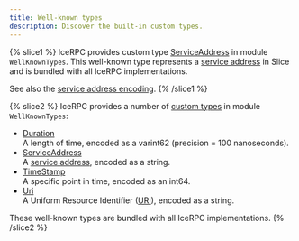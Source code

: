 ```yaml
---
title: Well-known types
description: Discover the built-in custom types.
---
```


{% slice1 %}
IceRPC provides custom type [ServiceAddress][service-address-type] in module `WellKnownTypes`. This well-known type
represents a [service address][service-address] in Slice and is bundled with all IceRPC implementations.

See also the [service address encoding][service-address-encoding].
{% /slice1 %}

{% slice2 %}
IceRPC provides a number of [custom types](custom-types) in module `WellKnownTypes`:
 - [Duration][duration]\
   A length of time, encoded as a varint62 (precision = 100 nanoseconds).
 - [ServiceAddress][service-address]\
   A [service address][service-address], encoded as a string.
 - [TimeStamp][time-stamp]\
   A specific point in time, encoded as an int64.
 - [Uri][uri-type]\
   A Uniform Resource Identifier ([URI][uri]), encoded as a string.

These well-known types are bundled with all IceRPC implementations.
{% /slice2 %}

[duration]: https://github.com/icerpc/icerpc-slice/blob/main/WellKnownTypes/Duration.slice
[service-address-type]: https://github.com/icerpc/icerpc-slice/blob/main/WellKnownTypes/ServiceAddress.slice
[service-address]: ../../icerpc-core/invocation/service-address
[service-address-encoding]: ../encoding/constructed-types#proxy
[time-stamp]: https://github.com/icerpc/icerpc-slice/blob/main/WellKnownTypes/TimeStamp.slice
[uri]: https://en.wikipedia.org/wiki/Uniform_Resource_Identifier
[uri-type]: https://github.com/icerpc/icerpc-slice/blob/main/WellKnownTypes/Uri.slice
